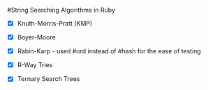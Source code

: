 #String Searching Algorithms in Ruby
- [x] Knuth-Morris-Pratt (KMP)
- [x] Boyer-Moore
- [x] Rabin-Karp - used #ord instead of #hash for the ease of testing
- [x] R-Way Tries
- [x] Ternary Search Trees


